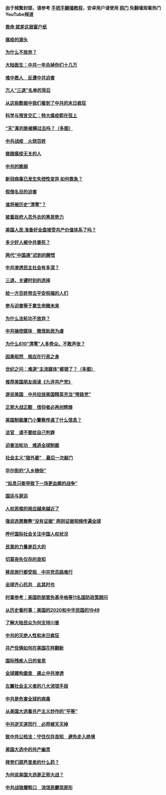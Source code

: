 #### 由于频繁封锁，请参考 [手把手翻墙教程](https://github.com/gfw-breaker/guides/wiki/)，安卓用户请使用 [网门](https://github.com/gfw-breaker/nogfw/blob/master/dl.md?t=01190700) 免翻墙观看热门YouTube频道 

#### [救命 就差这层窗户纸](../pages/251/418706.md?t=01190700) 

#### [瘟疫的源头](../pages/251/418661.md?t=01190700) 

#### [为什么不放弃？](../pages/251/418691.md?t=01190700) 

#### [大陆医生：中共一年杀掉你们十几万](../pages/251/418670.md?t=01190700) 

#### [难中救人　反遭中共迫害](../pages/251/418414.md?t=01190700) 

#### [万人“三退”名单的背后](../pages/251/418505.md?t=01190700) 

#### [从这些数据中我们看到了中共的末日疯狂](../pages/251/418420.md?t=01190700) 

#### [科学与预言交汇：特大瘟疫箭在弦上](../pages/251/418266.md?t=01190700) 

#### [“天”真的能被瞒过去吗？（多图）](../pages/251/418308.md?t=01190700) 

#### [中共战疫　火烧百姓](../pages/251/418220.md?t=01190700) 

#### [做跟瘟疫无关的人](../pages/251/418171.md?t=01190700) 

#### [中共的脆弱](../pages/251/418196.md?t=01190700) 

#### [新冠病毒已发生失控性变异 如何救急？](../pages/251/418032.md?t=01190700) 

#### [假借名目的迫害](../pages/251/418055.md?t=01190700) 

#### [谁将被历史“清零”？](../pages/251/417485.md?t=01190700) 

#### [披着政府人员外衣的黑恶势力](../pages/251/417442.md?t=01190700) 

#### [美国人民 准备好全盘接受共产价值体系了吗？](../pages/251/417491.md?t=01190700) 

#### [多少好人被中共害死？](../pages/251/417144.md?t=01190700) 

#### [两代“中国通”迟到的醒悟](../pages/251/417064.md?t=01190700) 

#### [中共渗透民主社会有多深？](../pages/251/417063.md?t=01190700) 

#### [三退，关键时刻的选择](../pages/251/416969.md?t=01190700) 

#### [给一方百姓带去平安祝福的人们](../pages/251/416941.md?t=01190700) 

#### [参与迫害等于拿生命赌未来](../pages/251/416856.md?t=01190700) 

#### [为什么法轮功不放弃？](../pages/251/416864.md?t=01190700) 

#### [中共操控媒体　微信助恶为虐](../pages/251/416724.md?t=01190700) 

#### [为什么610“清零”人多势众、不敢声张？](../pages/251/416632.md?t=01190700) 

#### [因果昭然　报应在行恶之身](../pages/251/416582.md?t=01190700) 

#### [世纪之问：难道“主流媒体”都错了？（多图）](../pages/251/416571.md?t=01190700) 

#### [推荐美国朋友阅读《九评共产党》](../pages/251/416510.md?t=01190700) 

#### [游说美国　中共拉拢美国精英充当“带路党”](../pages/251/416529.md?t=01190700) 

#### [正邪大战正酣　信仰者必再创辉煌](../pages/251/416433.md?t=01190700) 

#### [美国制裁厦门小警察传递了什么信息？](../pages/251/416432.md?t=01190700) 

#### [法官　请不要给自己判罪](../pages/251/416379.md?t=01190700) 

#### [迫害法轮功　难逃全球制裁](../pages/251/416380.md?t=01190700) 

#### [社会主义“狼外婆”　最后一次敲门](../pages/251/416394.md?t=01190700) 

#### [华尔街的“入乡随俗”](../pages/251/416395.md?t=01190700) 

#### [“姑息只能导致下一场更血腥的战争”](../pages/251/416223.md?t=01190700) 

#### [国运与家运](../pages/251/416224.md?t=01190700) 

#### [人权恶棍的报应越来越近了](../pages/251/416276.md?t=01190700) 

#### [强说选票舞弊“没有证据” 两则证据视频传遍全球](../pages/251/416227.md?t=01190700) 

#### [呼吁国际社会关注中国人权状况](../pages/251/416135.md?t=01190700) 

#### [民意的力量是巨大的](../pages/251/416222.md?t=01190700) 

#### [切莫丧失仅存的良知](../pages/251/416134.md?t=01190700) 

#### [移民旅行都受阻　中共党员路难行](../pages/251/416033.md?t=01190700) 

#### [全球齐心抗共　此其时也](../pages/251/415989.md?t=01190700) 

#### [时事参考：美国防部罢免基辛格等11名国防政策顾问](../pages/251/415970.md?t=01190700) 

#### [从历史看时事：美国的2020和中华民国的1949](../pages/251/415949.md?t=01190700) 

#### [了解大陆民众为何支持川普](../pages/251/415950.md?t=01190700) 

#### [中共的灭绝人性和末日疯狂](../pages/251/415944.md?t=01190700) 

#### [共产伎俩如何在美国花样翻新](../pages/251/415908.md?t=01190700) 

#### [国际残疾人日的省思](../pages/251/415849.md?t=01190700) 

#### [全球建构堡垒　遏止中共渗透](../pages/251/415850.md?t=01190700) 

#### [左翼社会主义者的八大流氓手段](../pages/251/415802.md?t=01190700) 

#### [中共是危害全球的病毒](../pages/251/415569.md?t=01190700) 

#### [从美国大选看共产主义炒作的“平等”](../pages/251/415654.md?t=01190700) 

#### [中共逆天道而行　必将被天灭掉](../pages/251/415626.md?t=01190700) 

#### [致中共公检法：守住仅存良知　避免走入绝境](../pages/251/415627.md?t=01190700) 

#### [美国大选中的共产幽灵](../pages/251/415618.md?t=01190700) 

#### [拜登们葫芦里卖的什么药？](../pages/251/415531.md?t=01190700) 

#### [为何说美国大选是正邪大战？](../pages/251/415530.md?t=01190700) 

#### [中共战狼爆粗口　流氓恶霸现原形](../pages/251/415426.md?t=01190700) 

